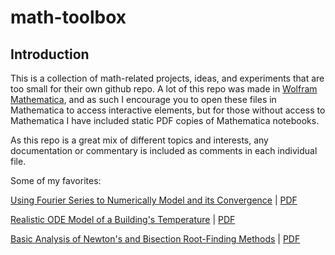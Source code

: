 # math-toolbox

## Introduction
This is a collection of math-related projects, ideas, and experiments that are too small for their own github repo. A lot of this repo was made in [Wolfram Mathematica](https://www.wolfram.com/mathematica/), and as such I encourage you to open these files in Mathematica to access interactive elements, but for those without access to Mathematica I have included static PDF copies of Mathematica notebooks.

As this repo is a great mix of different topics and interests, any documentation or commentary is included as comments in each individual file.

Some of my favorites:

[Using Fourier Series to Numerically Model and its Convergence](Modeling/FourierSeriesConvergence.nb) | [PDF](Modeling/FourierSeriesConvergence.pdf)

[Realistic ODE Model of a Building's Temperature](Modeling/TemperatureOfABuildingODE.nb) | [PDF](Modeling/TemperatureOfABuildingODE.pdf)

[Basic Analysis of Newton's and Bisection Root-Finding Methods](RootFindingMethods/NewtonsBisectionMethods.nb) | [PDF](RootFindingMethods/NewtonsBisectionMethods.pdf)
